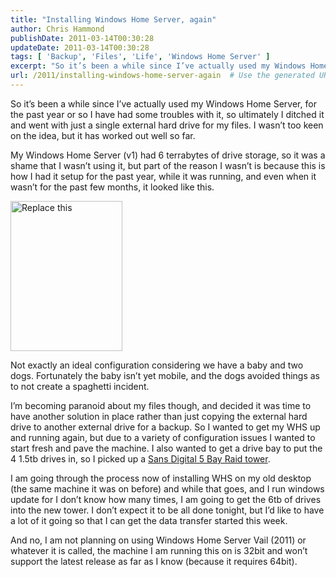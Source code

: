 ```yaml
---
title: "Installing Windows Home Server, again"
author: Chris Hammond
publishDate: 2011-03-14T00:30:28
updateDate: 2011-03-14T00:30:28
tags: [ 'Backup', 'Files', 'Life', 'Windows Home Server' ]
excerpt: "So it’s been a while since I’ve actually used my Windows Home Server, for the past year or so I have had some troubles with it, so ultimately I ditched it and went with just a single external hard drive for my files. I wasn’t too keen on the idea, but it has worked out well so far.  My Windows Home Server (v1) had 6 terrabytes of drive storage, so it was a shame that I wasn’t using it, but part of the reason I wasn’t is because this is how I had it setup for the past year, while it was running, and even when it wasn’t for the past few months, it looked like this.    Not exactly an ideal configuration considering we have a baby and two dogs. Fortunately the baby isn’t yet mobile, and the dogs avoided things as to not create a spaghetti incident.  I’m becoming paranoid about my files though, and decided it was time to have another solution in place rather than just copying the external hard drive to another external drive for a backup. So I wanted to get my WHS up and running again, but due to a variety of configuration issues I wanted to start fresh and pave the machine. I also wanted to get a drive bay to put the 4 1.5tb drives in, so I picked up a Sans Digital 5 Bay Raid tower.  I am going through the process now of installing WHS on my old desktop (the same machine it was on before) and while that goes, and I run windows update for I don’t know how many times, I am going to get the 6tb of drives into the new tower. I don’t expect it to be all done tonight, but I’d like to have a lot of it going so that I can get the data transfer started this week.  And no, I am not planning on using Windows Home Server Vail (2011) or whatever it is called, the machine I am running this on is 32bit and won’t support the latest release as far as I know (because it requires 64bit)."
url: /2011/installing-windows-home-server-again  # Use the generated URL with year
---
```

<p>So it’s been a while since I’ve actually used my Windows Home Server, for the past year or so I have had some troubles with it, so ultimately I ditched it and went with just a single external hard drive for my files. I wasn’t too keen on the idea, but it has worked out well so far.</p>  <p>My Windows Home Server (v1) had 6 terrabytes of drive storage, so it was a shame that I wasn’t using it, but part of the reason I wasn’t is because this is how I had it setup for the past year, while it was running, and even when it wasn’t for the past few months, it looked like this.</p>  <p><a href="https://www.flickr.com/photos/chammond/5524877390/"><img border="0" alt="Replace this" src="https://farm6.static.flickr.com/5019/5524877390_6c6237812e_m.jpg" width="179" height="240" /></a></p>  <p>Not exactly an ideal configuration considering we have a baby and two dogs. Fortunately the baby isn’t yet mobile, and the dogs avoided things as to not create a spaghetti incident.</p>  <p>I’m becoming paranoid about my files though, and decided it was time to have another solution in place rather than just copying the external hard drive to another external drive for a backup. So I wanted to get my WHS up and running again, but due to a variety of configuration issues I wanted to start fresh and pave the machine. I also wanted to get a drive bay to put the 4 1.5tb drives in, so I picked up a <a href="https://cjh.am/ikwEpW" target="_blank">Sans Digital 5 Bay Raid tower</a>.</p>  <p>I am going through the process now of installing WHS on my old desktop (the same machine it was on before) and while that goes, and I run windows update for I don’t know how many times, I am going to get the 6tb of drives into the new tower. I don’t expect it to be all done tonight, but I’d like to have a lot of it going so that I can get the data transfer started this week.</p>  <p>And no, I am not planning on using Windows Home Server Vail (2011) or whatever it is called, the machine I am running this on is 32bit and won’t support the latest release as far as I know (because it requires 64bit).</p>
